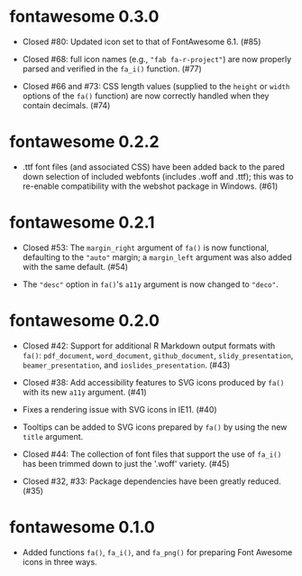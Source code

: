 # fontawesome 0.3.0

* Closed #80: Updated icon set to that of FontAwesome 6.1. (#85)

* Closed #68: full icon names (e.g., `"fab fa-r-project"`) are now properly parsed and verified in the `fa_i()` function. (#77) 

* Closed #66 and #73: CSS length values (supplied to the `height` or `width` options of the `fa()` function) are now correctly handled when they contain decimals. (#74) 

# fontawesome 0.2.2

* .ttf font files (and associated CSS) have been added back to the pared down selection of included webfonts (includes .woff and .ttf); this was to re-enable compatibility with the webshot package in Windows. (#61)

# fontawesome 0.2.1

* Closed #53: The `margin_right` argument of `fa()` is now functional, defaulting to the `"auto"` margin; a `margin_left` argument was also added with the same default. (#54)

* The `"desc"` option in `fa()`'s `a11y` argument is now changed to `"deco"`.

# fontawesome 0.2.0

* Closed #42: Support for additional R Markdown output formats with `fa()`: `pdf_document`, `word_document`, `github_document`, `slidy_presentation`, `beamer_presentation`, and `ioslides_presentation`. (#43)

* Closed #38: Add accessibility features to SVG icons produced by `fa()` with its new `a11y` argument. (#41)

* Fixes a rendering issue with SVG icons in IE11. (#40)

* Tooltips can be added to SVG icons prepared by `fa()` by using the new `title` argument.

* Closed #44: The collection of font files that support the use of `fa_i()` has been trimmed down to just the '.woff' variety. (#45)

* Closed #32, #33: Package dependencies have been greatly reduced. (#35)

# fontawesome 0.1.0

* Added functions `fa()`, `fa_i()`, and `fa_png()` for preparing Font Awesome icons in three ways.
